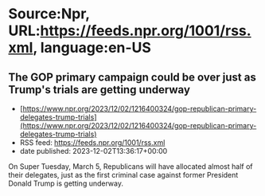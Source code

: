 # Source:Npr, URL:https://feeds.npr.org/1001/rss.xml, language:en-US

## The GOP primary campaign could be over just as Trump's trials are getting underway
 - [https://www.npr.org/2023/12/02/1216400324/gop-republican-primary-delegates-trump-trials](https://www.npr.org/2023/12/02/1216400324/gop-republican-primary-delegates-trump-trials)
 - RSS feed: https://feeds.npr.org/1001/rss.xml
 - date published: 2023-12-02T13:36:17+00:00

On Super Tuesday, March 5, Republicans will have allocated almost half of their delegates, just as the first criminal case against former President Donald Trump is getting underway.

